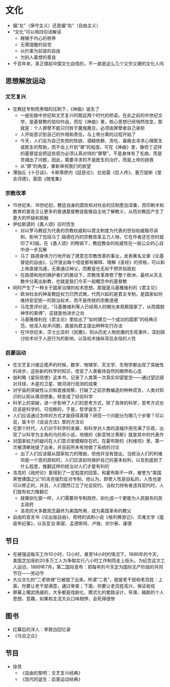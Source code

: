 # 文化

* 偏“左”（保守主义）还是偏“右”（自由主义）
* “文化”可以用四句话解读
    - 根植于内心的修养
    - 无需提醒的自觉
    - 以约束为前提的自由
    - 为别人着想的善良
* 千百年来，真正撑起中国文化自信的，不一直是这么几个又穷又硬的文化人吗

## 思想解放运动

### 文艺复兴

* 在教廷专制而黑暗的压制下，《神曲》诞生了
    - 一座衔接中世纪和文艺复兴时期这两个时代的桥梁。在此之前的中世纪文学，是基督教的信仰作品，而在《神曲》里，核心思想已经悄然改变，那就是：个人罪孽不能只归咎于魔鬼撒旦，必须由罪孽者自己承担
    - 人开始意识到自己的作用和责任，与上帝分离的过程开始了
    - 今天，人们会为自己失控的性欲、酒精依赖、贪吃、毒瘾去寻求心理医生或医生的帮助，而不会上升到“罪”的程度。可在《神曲》里，像但丁这样的基督徒会把这些视为必须认真对待的“罪孽”，不是身体有了毛病，而是灵魂出了问题，因此，需要寻求的不是医生的治疗，而是上帝的拯救
    - 从“罪”的角度，重新审视我们的欲望
* 薄伽丘《十日谈》、卡斯蒂廖内《廷臣论》、拉伯雷《巨人传》、塞万提斯《堂吉诃德》、蒙田《随笔集》

### 宗教改革

* 15世纪末、16世纪初，教廷自身的腐败和对社会的压制愈加深重，而印刷术和教育的普及又让更多的普通基督教徒能够自主地了解教义，从而对教廷产生了更大的怀疑和抵触
* 伊拉斯谟的《愚人颂》应时而生
    - 对以罗马教廷为代表的宗教权威和以君主制度为代表的世俗权威极尽讽刺，影响了包括马丁·路德在内的宗教改革主力人物，它在作者还在世时就印了43版。在《愚人颂》的畅销下，教廷教会的权威性在一般公众的心目中进一步瓦解
    - 马丁·路德身体力行地开始了德意志宗教改革的事业，发表著名文章《论基督徒的自由》，公开提出每个信徒都有解释、理解《圣经》的资格，可以和上帝直接沟通，无需通过神父，而教皇也无权干预世俗政权
    - 在路德和他的拥护者们的推动下，宗教改革席卷了整个欧洲，最终从天主教中分离出新教，也就是我们今天一般概念中的基督教
* 同时产生了一种关于国家治理的权术思想，那就是马基雅维利的《君主论》
    - 欧洲社会的神圣教廷权力已然式微，代而兴起的是君主专制，是国家如何维持安定统一的政治权术，而不是传统的宗教道德
    - 马克思评价说，“马基雅维利等人已经用人的眼光来观察国家了，从而摆脱神学的束缚”，这就是他进步之处
    - 马基雅维利在《君主论》里给出了“如何建立一个成功的国家”的经典示范，他深入权术问题，直接向君主提出种种实行办法
    - 在16世纪末，莎士比亚的《凯撒》，则从历史人物凯撒的生死事件，深刻探讨权术对于人民行为的影响，以及权术操纵背后永恒的人性

### 启蒙运动

* 在文艺复兴接近尾声的时候，数学、物理学、天文学、生物学都出现了突破性的进步，这些新的科学的知识，改变了人类看待自然的眼界和心态
* 伽利略《星际信使》这本书，记录了人类第一次真实仰望星空——通过望远镜对月球、木星的卫星、银河进行观测的成果
* 对宇宙的突破性认识和直接观察，打破了之前宗教编造的种种谎言，人类对知识的认知从猜测想象，转变成了经验科学
* 科学上的突破，进一步影响了人们的思考方式，除了具体的科学，思考方式也应该是科学的、可信赖的，于是，哲学诞生了
* 人们应该通过怎样的方式才能获得真理？研究一个问题分为哪几个步骤？可以说，笛卡尔《谈谈方法》里的方法论
* 在那个时代，人们对于科学的发展、和科学对人类的造福作用充满了乐观，出现了以科学为主角的乌托邦小说，培根的《新亚特兰蒂斯》就是其中的代表作
* 对国家权力的疑问在人们意识里模糊存在的，在霍布斯的《利维坦》里，第一次被清晰地提了出来，并且前所未有地做了系统的讨论
    - 出了人们应该服从国家权力的理由，但他并没有提出，当统治人们的利维坦是一个恶的政权时，人们应该如何保护自己的基本权利，以及到底到了什么程度，推翻这样的统治对人们才是有利的
* 洛克的《政府论》里得到了一定程度的回答。和霍布斯不一样，被誉为“美国荣誉建国之父”的洛克强烈反对专制，他认为，即使人性是自私的，人性也是可以修正的，并且，人们既然订立了社会契约，当权力持有者违背契约时，人们就有权力推翻它
    - 就像驯化狼一样，人们需要将专制政府，驯化成一个更能为人民服务的民主政府
    - 洛克的大多数观念最终为美国所用，成为美国革命的教父
* 自由的宣言书《论出版自由》、奇特的讽刺小说《格列佛游记》、灾难文学《瘟疫年纪事》，以及亚当·斯密、孟德斯鸠、卢梭、伏尔泰、康德

## 节日

* 在被强迫每天工作10小时，12小时，甚至14小时的情况下，1886年的今天，美国芝加哥的20多万工人为争取实行八小时工作制而走上街头。为纪念这次工人运动，1889年7月，第二国际宣布：把每年的今天定为国际无产阶级的共同节日——劳动节
* 大众文化的“二老铁律”已被提了出来。所谓“二老”，就是老干部和老百姓：上面，你要让老干部满意，通过审查；下面，你要让老百姓高兴，保证收视
* 屏幕上耀武扬威的，大多都是戏剧化、模式化的套路设计，导演、编剧的个人思想、意趣，如果和主流大众口味相悖，会死得很惨

## 图书

* 红幕后的洋人：李敦白回忆录
* 《乌合之众》

## 节目

* 徐贲
    - 《自由的黎明：文艺复兴经典》
    - 《现代的诞生：启蒙运动经典》
